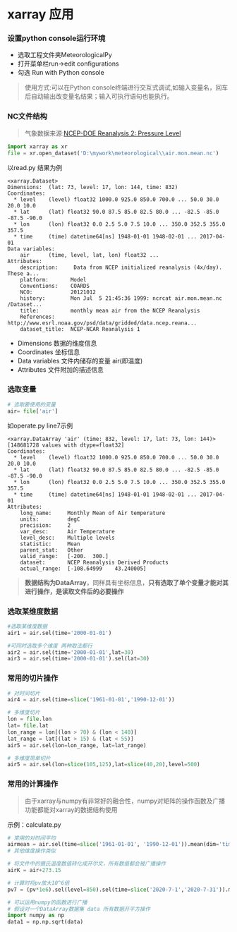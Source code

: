 # xarray 应用

###  设置python console运行环境
- 选取工程文件夹MeteorologicalPy
- 打开菜单栏run->edit configurations
- 勾选 Run with Python console
> 使用方式:可以在Python console终端进行交互式调试,如输入变量名，回车后自动输出改变量名结果；输入可执行语句也能执行。
### NC文件结构
> 气象数据来源:[NCEP-DOE Reanalysis 2: Pressure Level](https://psl.noaa.gov/data/gridded/data.ncep.reanalysis2.pressure.html)
```python
import xarray as xr
file = xr.open_dataset('D:\mywork\meteorological\\air.mon.mean.nc')
```
以read.py 结果为例
```
<xarray.Dataset>
Dimensions:  (lat: 73, level: 17, lon: 144, time: 832)
Coordinates:
  * level    (level) float32 1000.0 925.0 850.0 700.0 ... 50.0 30.0 20.0 10.0
  * lat      (lat) float32 90.0 87.5 85.0 82.5 80.0 ... -82.5 -85.0 -87.5 -90.0
  * lon      (lon) float32 0.0 2.5 5.0 7.5 10.0 ... 350.0 352.5 355.0 357.5
  * time     (time) datetime64[ns] 1948-01-01 1948-02-01 ... 2017-04-01
Data variables:
    air      (time, level, lat, lon) float32 ...
Attributes:
    description:     Data from NCEP initialized reanalysis (4x/day).  These a...
    platform:       Model
    Conventions:    COARDS
    NCO:            20121012
    history:        Mon Jul  5 21:45:36 1999: ncrcat air.mon.mean.nc /Dataset...
    title:          monthly mean air from the NCEP Reanalysis
    References:     http://www.esrl.noaa.gov/psd/data/gridded/data.ncep.reana...
    dataset_title:  NCEP-NCAR Reanalysis 1
```
- Dimensions 数据的维度信息
- Coordinates 坐标信息
- Data variables 文件内储存的变量 air(即温度)
- Attributes 文件附加的描述信息

### 选取变量
```python
# 选取要使用的变量
air= file['air']
```
如operate.py line7示例

```
<xarray.DataArray 'air' (time: 832, level: 17, lat: 73, lon: 144)>
[148681728 values with dtype=float32]
Coordinates:
  * level    (level) float32 1000.0 925.0 850.0 700.0 ... 50.0 30.0 20.0 10.0
  * lat      (lat) float32 90.0 87.5 85.0 82.5 80.0 ... -82.5 -85.0 -87.5 -90.0
  * lon      (lon) float32 0.0 2.5 5.0 7.5 10.0 ... 350.0 352.5 355.0 357.5
  * time     (time) datetime64[ns] 1948-01-01 1948-02-01 ... 2017-04-01
Attributes:
    long_name:     Monthly Mean of Air temperature
    units:         degC
    precision:     2
    var_desc:      Air Temperature
    level_desc:    Multiple levels
    statistic:     Mean
    parent_stat:   Other
    valid_range:   [-200.  300.]
    dataset:       NCEP Reanalysis Derived Products
    actual_range:  [-108.64999    43.240005]
```
> **数据结构为DataArray**，同样具有坐标信息，**只有选取了单个变量才能对其进行操作，是读取文件后的必要操作**

### 选取某维度数据
```python
#选取某维度数据
air1 = air.sel(time='2000-01-01')

#可同时选取多个维度 两种取法都行
air2 = air.sel(time='2000-01-01',lat=30)
air3 = air.sel(time='2000-01-01').sel(lat=30)
```
### 常用的切片操作
```python
# 对时间切片
air4 = air.sel(time=slice('1961-01-01','1990-12-01'))

# 多维度切片
lon = file.lon
lat= file.lat
lon_range = lon[(lon > 70) & (lon < 140)]
lat_range = lat[(lat > 15) & (lat < 55)]
air5 = air.sel(lon=lon_range, lat=lat_range)

# 多维度简单切片
air5 = air.sel(lon=slice(105,125),lat=slice(40,20),level=500)
```

### 常用的计算操作
> 由于xarray与numpy有非常好的融合性，numpy对矩阵的操作函数及广播功能都能对xarray的数据结构使用

示例：calculate.py
```python
# 常用的对时间平均
airmean = air.sel(time=slice('1961-01-01', '1990-12-01')).mean(dim='time')
# 其他维度操作类似

# 将文件中的摄氏温度数值转化成开尔文，所有数值都会被广播操作
airK = air+273.15

# 计算时将pv放大10^6倍
pv7 = (pv*1e6).sel(level=850).sel(time=slice('2020-7-1','2020-7-31')).mean(dim='time')

# 可以运用numpy的函数进行广播
# 假设对一个DataArray数据集 data 所有数据开平方操作
import numpy as np
data1 = np.np.sqrt(data)
```
